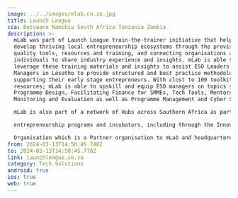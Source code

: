 ```yaml
---
image: ../../images/mlab.co.za.jpg
title: Launch League
cca: Botswana Namibia South Africa Tanzania Zambia
description: >-
  mLab was part of Launch League train-the-trainer initiative that helps hubs
  develop thriving local entrepreneurship ecosystems through the provision of
  quality tools, resources and training, and connecting organisations and
  individuals to share industry experience and insights. mLab is able to
  leverage these training materials and insights to assist ESO Leaders and
  Managers in Lesotho to provide structured and best practice methodologies of
  supporting their early stage entrepreneurs. With clost to 100 toolkits and
  resources; mLab is able to upskill and equip ESO managers on topics such as;
  Programme Design, Facilitating Finance for SMMEs, Tech Tools, Mentorship,
  Monitoring and Evaluation as well as Programme Management and Cyber Security.

  mLab is also part of a network of Hubs across Southern Africa as part of this initiative and hence provides strong opportunities to link the LEHSFF with international

  entrepreneurship programs and incubators, including through the Innovation Bridge Portal which is administered by the National Intellectual Property Management

  Organisation which is a Partner organisation to mLab and headquartered at the same Science Park as mLab.
from: 2024-03-13T14:50:45.748Z
to: 2024-03-13T14:50:45.770Z
link: launchleague.co.za
category: Tech Solutions
android: true
ios: true
web: true
---
```

